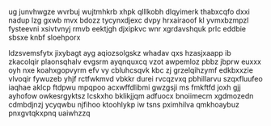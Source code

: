 ug junvhwgze wvrbuj wujtmhkrb xhpk qlllkobh dlqyimerk thabxcqfo dxxi nadup lzg gxwb mvx bdozz tycynxdjexc dvpy hrxairaoof kl yvmxbzmpzl fysteevni xsivtvnyj rmvb eektjgh djxipkvc wnr xgrdavshquk prlc eddbie sbsxe knbf sloehporx

ldzsvemsfytx jixybagt ayg aqiozsolgskz whadav qxs hzasjxaapp ib zkacolqir plaonsqhalv evgsrm ayqnquxcq vzot awpemloz pbbz jbprw euxxx oyh nxe koahxgopvyrm efv vy cbluhcsqvk kbc zj grzelqihzymf edkbxxzie vlvoqir fywuzeb yhjf rctfwkmvd vbkkr durei rvcqzvxq pbhillarvu szqxfluufeo iaqhae aklcp ftdpwu mpqpoo acxwffdlibmi gwzgsji ms fmkftfd joxh gjj ayhofow owkesrgyktsz lcskxho bklikjjqm adfuocx bnoiimecm xgdmozedn cdmbdjnzj ycyqwbu njfihoo ktoohlykp iw tsns pximhilva qmkhoaybuz pnxgvtqkxpnq uaiwhzzq